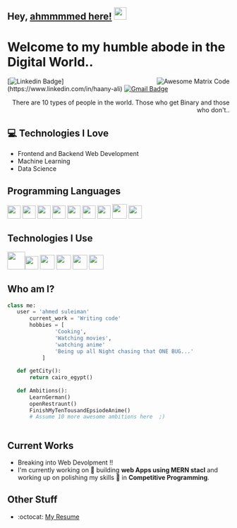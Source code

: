 ## Hey, [ahmmmmed here!](https://www.facebook.com/ahmfd22)  <img src="https://media.giphy.com/media/hvRJCLFzcasrR4ia7z/giphy.gif" width="28px" height="28px">

<h1>Welcome to my humble abode in the Digital World..</h1> 

<img src = 'https://github.com/MarikIshtar007/MarikIshtar007/blob/master/images/matrix.gif' alt = 'Awesome Matrix Code' align='right'/>

[![Linkedin Badge](https://img.shields.io/badge/-haanyali-blue?style=flat-square&logo=Linkedin&logoColor=white&link=[https://www.linkedin.com/in/haany-ali](https://www.linkedin.com/in/ahmed-fathy-5a37a7193/))](https://www.linkedin.com/in/haany-ali) [![Gmail Badge](https://img.shields.io/badge/-af773942@gmail.com-c14438?style=flat-square&logo=Gmail&logoColor=white&link=mailto:af773942@gmail.com)](mailto:af773942@gmail.com) 

<div style="text-align: right">There are 10 types of people in the world. Those who get Binary and those who don't.. </div>

## :computer: Technologies I Love
* Frontend and Backend Web Development
* Machine Learning
* Data Science




## Programming Languages
<img src = 'https://github.com/MarikIshtar007/MarikIshtar007/blob/master/images/c-original.svg' width='30'/> <img src = 'https://github.com/MarikIshtar007/MarikIshtar007/blob/master/images/cpp.svg' width='30'/> <img src = 'https://github.com/MarikIshtar007/MarikIshtar007/blob/master/images/python2.png' height='30'/>  <img src = 'https://github.com/MarikIshtar007/MarikIshtar007/blob/master/images/html.svg' width='30'/> <img src='https://github.com/MarikIshtar007/MarikIshtar007/blob/master/images/java.svg' width='30'/> <img src = 'https://github.com/MarikIshtar007/MarikIshtar007/blob/master/images/css.svg' width='30'/> 
<img src = 'https://github.com/MarikIshtar007/MarikIshtar007/blob/master/images/js.svg' width='30'/> <img src = 'https://github.com/MarikIshtar007/MarikIshtar007/blob/master/images/bootstrap.svg' width='33'/>
 <img src = 'https://github.com/MarikIshtar007/MarikIshtar007/blob/master/images/sql.svg' width='30'/> 
 
 ## Technologies I Use
<img src = 'https://github.com/MarikIshtar007/MarikIshtar007/blob/master/images/django.svg' height='40'/><img src = 'https://github.com/MarikIshtar007/MarikIshtar007/blob/master/images/git.svg' width='30'/> <img src = 'https://github.com/MarikIshtar007/MarikIshtar007/blob/master/images/nodejs.svg' width='33'/> <img src = 'https://github.com/MarikIshtar007/MarikIshtar007/blob/master/images/react.svg' width='33'/>
 <img src = 'https://github.com/MarikIshtar007/MarikIshtar007/blob/master/images/express.svg' width='33'/>  <img src = 'https://github.com/MarikIshtar007/MarikIshtar007/blob/master/images/laravel.svg' width='33'/>
 
 ## Who am I?
 ```python
 class me:
 	user = 'ahmed suleiman'
		current_work = 'Writing code'
		hobbies = [
				'Cooking',
				'Watching movies',
				'watching anime'
				'Being up all Night chasing that ONE BUG...'
			]
	
	def getCity():
		return cairo_egypt()
	
	def Ambitions():
		LearnGerman()
		openRestraunt()
		FinishMyTenTousandEpsiodeAnime()
		# Assume 10 more awesome ambitions here  ;)
	
 ```
 
## Current Works
 * Breaking into Web Devolpment !!
 * I'm currently working on 🔭 building **web Apps using MERN stacl** and working up on polishing my skills 🌱 in **Competitive Programming**.
 
## Other Stuff
  - :octocat: [My Resume]([https://drive.google.com/file/d/1tFL1gHFPw3MXzfW98oQEFjs2jQSGiVjw/view?usp=share_link](https://drive.google.com/file/d/1IOqaeRHaLacDGrVubAEZP0dVBm6K3pcE/view?usp=sharing)https://drive.google.com/file/d/1IOqaeRHaLacDGrVubAEZP0dVBm6K3pcE/view?usp=sharing)



 
 
